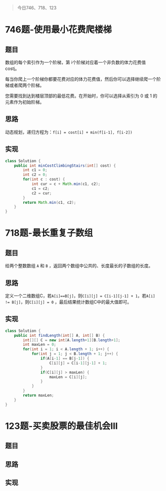 > 今日746、718、123

# 746题-使用最小花费爬楼梯  

## 题目

数组的每个索引作为一个阶梯，第 i个阶梯对应着一个非负数的体力花费值 cost[i](索引从0开始)。

每当你爬上一个阶梯你都要花费对应的体力花费值，然后你可以选择继续爬一个阶梯或者爬两个阶梯。

您需要找到达到楼层顶部的最低花费。在开始时，你可以选择从索引为 0 或 1 的元素作为初始阶梯。

## 思路

动态规划，递归方程为：`f[i] = cost[i] + min(f[i-1], f[i-2])`

## 实现

```java
class Solution {
    public int minCostClimbingStairs(int[] cost) {
        int c1 = 0;
        int c2 = 0;
        for(int c : cost) {
            int cur = c + Math.min(c1, c2);
            c1 = c2;
            c2 = cur;
        }
        return Math.min(c1, c2);
    }
}
```

# 718题-最长重复子数组

## 题目

给两个整数数组 `A` 和 `B` ，返回两个数组中公共的、长度最长的子数组的长度。

## 思路

定义一个二维数组C，若`A[i]==B[j]`，则`C[i][j] = C[i-1][j-1] + 1`，若`A[i] != B[j]`，则`C[i][j] = 0` ，最后结果统计数组C中的最大值即可。

## 实现

```java
class Solution {
    public int findLength(int[] A, int[] B) {
        int[][] C = new int[A.length+1][B.length+1];
        int maxLen = 0;
        for(int i = 1; i < A.length + 1; i++) {
            for(int j = 1; j < B.length + 1; j++) {
                if(A[i-1] == B[j-1]) {
                    C[i][j] = C[i-1][j-1] + 1;
                }
                if(C[i][j] > maxLen) {
                    maxLen = C[i][j];
                }
            }
        }
        return maxLen;
    }
}
```



# 123题-买卖股票的最佳机会III

## 题目



## 思路



## 实现

```java

```


